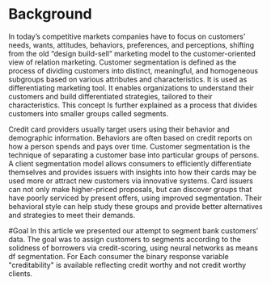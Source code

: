# Background
In today’s competitive markets companies have to focus on customers’ needs, wants, attitudes, behaviors, preferences, and perceptions, shifting from the old “design build-sell” marketing model to the customer-oriented view of relation marketing. Customer segmentation is defined as the process of dividing customers into distinct, meaningful, and homogeneous subgroups based on various attributes and characteristics. It is used as differentiating marketing tool. It enables organizations to understand their customers and build differentiated strategies, tailored to their characteristics. This concept Is further explained as a process that divides customers into smaller groups called segments.

Credit card providers usually target users using their behavior and demographic information. Behaviors are often based on credit reports on how a person spends and pays over time. Customer segmentation is the technique of separating a customer base into particular groups of persons. A client segmentation model allows consumers to efficiently differentiate themselves and provides issuers with insights into how their cards may be used more or attract new customers via innovative systems.
Card issuers can not only make higher-priced proposals, but can discover groups that have poorly serviced by present offers, using improved segmentation. Their behavioral style can help study these groups and provide better alternatives and strategies to meet their demands.





#Goal
In this article we presented our attempt to segment bank  customers’ data. The goal was to assign customers to segments according to the solidness of borrowers via credit-scoring, using neural networks as means df segmentation. For Each consumer the binary response variable "creditability" is available reflecting credit worthy and not credit worthy clients.
